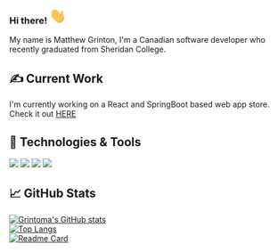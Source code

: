 ### Hi there! <img src="https://raw.githubusercontent.com/GRINTOMA/GRINTOMA/master/wave.gif" width="30px">

My name is Matthew Grinton, I'm a Canadian software developer who recently graduated from Sheridan College.

## &#x270d; Current Work

I'm currently working on a React and SpringBoot based web app store. Check it out <a href="https://github.com/GRINTOMA/Team-App-Dev">HERE</a>

## 🔧 Technologies & Tools
![](https://img.shields.io/badge/OS-Linux-informational?style=flat&logo=linux&logoColor=white&color=2bbc8a)
![](https://img.shields.io/badge/Editor-vscode-informational?style=flat&logo=vs&logoColor=white&color=2bbc8a)
![](https://img.shields.io/badge/Code-Java-informational?style=flat&logo=java&logoColor=white&color=2bbc8a)
![](https://img.shields.io/badge/Code-C#-informational?style=flat&logo=c#&logoColor=white&color=2bbc8a)




## &#x1f4c8; GitHub Stats

[![Grintoma's GitHub stats](https://github-readme-stats.vercel.app/api?username=grintoma&layout=compact&theme=github_dark)](https://github.com/grintoma) </br>
[![Top Langs](https://github-readme-stats.vercel.app/api/top-langs/?username=grintoma&layout=compact&theme=github_dark)](https://github.com/grintoma) </br>
[![Readme Card](https://github-readme-stats.vercel.app/api/pin/?username=grintoma&repo=.NetTech-Assignment2-Movie_Database&theme=github_dark)](https://github.com/grintoma/.NetTech-Assignment2-Movie_Database) </br>

<!--
**GRINTOMA/GRINTOMA** is a ✨ _special_ ✨ repository because its `README.md` (this file) appears on your GitHub profile.

Here are some ideas to get you started:

- 🔭 I’m currently working on ...
- 🌱 I’m currently learning ...
- 👯 I’m looking to collaborate on ...
- 🤔 I’m looking for help with ...
- 💬 Ask me about ...
- 📫 How to reach me: ...
- 😄 Pronouns: ...
- ⚡ Fun fact: ...
-->
